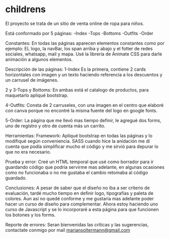 # childrens



El proyecto se trata de un sitio de venta online de ropa para niños. 

Está conformado por 5 páginas:
-Index
-Tops
-Bottoms
-Outfits
-Order

Constantes:
En todas las páginas aparecen elementos constantes como por ejemplo: EL logo, la navBar, los span arriba y abajo y el fotter de redes sociales, whatsapp, mail y mapa.
Usé la librería de Animate CSS para darle animación a algunos elementos.

Descripción de las páginas:
1-Index
Es la primera, contiene 2 cards horizontales con imagen y un texto haciendo referencia a los descuentos y un carrusel de imágenes.

2 y 3-Tops y Bottoms:
En ambas está el catalogo de productos, para maquetarlo apliqué bootstrap.

4-Outfits:
Consta de 2 carruseles, con una imagen en el centro que elaboré con canva porque no encontré la misma fuente del logo en google fonts.

5-Order:
La página que me llevó mas tiempo definir, le agregué dos forms, uno de registro y otro de cuenta más un carrito.

Herramientas:
Framework: Apliqué bootstrap en todas las páginas y lo modifiqué según conveniencia. 
SASS cuando hice la anidación me dí cuenta que podía simplificar mucho el código y me sirvió para depurar lo que no era necesario.

Prueba y error:
Creé un HTML temporal que usé como borrador para ir guardando código que podría servirme mas adelante, en algunas ocasiones como no funcionaba o no me gustaba el cambio retomaba al código guardado.

Conclusiones:
A pesar de saber que el diseño no iba a ser criterio de evaluación, tardé mucho tiempo en definir logo, tipografías y paleta de colores.
Aun así no quedé conforme y me gustaría mas adelante poder hacer un curso de diseño para complementar.
Ahora estoy haciendo uno curso de Javascript y se lo incorporaré a esta página para que funcionen los botones y los forms.

Reporte de errores:
Seran bienvenidas las críticas y las sugerencias, contactate conmigo por mail mariansoltermann@gmail.com
